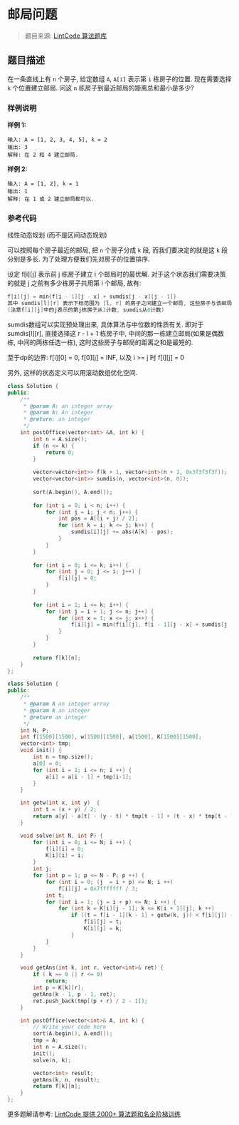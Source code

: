 # 邮局问题
 > 题目来源: [LintCode 算法题库](https://www.lintcode.com/problem/post-office-problem/?utm_source=sc-github-wzz)
 ## 题目描述
 在一条直线上有 `n` 个房子, 给定数组 `A`, `A[i]` 表示第 `i` 栋房子的位置. 现在需要选择 `k` 个位置建立邮局. 问这 `n` 栋房子到最近邮局的距离总和最小是多少?
 ### 样例说明
 **样例 1:**

```
输入: A = [1, 2, 3, 4, 5], k = 2
输出: 3
解释: 在 2 和 4 建立邮局.
```

**样例 2:**

```
输入: A = [1, 2], k = 1
输出: 1
解释: 在 1 或 2 建立邮局都可以.
```
 ### 参考代码
 线性动态规划 (而不是区间动态规划) 

可以按照每个房子最近的邮局, 把 `n` 个房子分成 `k` 段, 而我们要决定的就是这 `k` 段分别是多长. 为了处理方便我们先对房子的位置排序.

设定 f[i][j] 表示前 j 栋房子建立 i 个邮局时的最优解. 对于这个状态我们需要决策的就是 j 之前有多少栋房子共用第 i 个邮局, 故有:

```C++
f[i][j] = min{f[i - 1][j - x] + sumdis[j - x][j - 1]}
其中 sumdis[l][r] 表示下标范围为 [l, r] 的房子之间建立一个邮局, 这些房子与该邮局的最短距离
(注意f[i][j]中的j表示的第j栋房子从1计数, sumdis从0计数)
```

sumdis数组可以实现预处理出来, 具体算法与中位数的性质有关. 即对于 sumdis[l][r], 直接选择这 r - l + 1 栋房子中, 中间的那一栋建立邮局(如果是偶数栋, 中间的两栋任选一栋), 这时这些房子与邮局的距离之和是最短的.

至于dp的边界: f[i][0] = 0, f[0][j] = INF, 以及 i >= j 时 f[i][j] = 0

另外, 这样的状态定义可以用滚动数组优化空间.
```cpp
class Solution {
public:
    /**
     * @param A: an integer array
     * @param k: An integer
     * @return: an integer
     */
    int postOffice(vector<int> &A, int k) {
        int n = A.size();
        if (n <= k) {
            return 0;
        }
        
        vector<vector<int>> f(k + 1, vector<int>(n + 1, 0x3f3f3f3f));
        vector<vector<int>> sumdis(n, vector<int>(n, 0));
        
        sort(A.begin(), A.end());
        
        for (int i = 0; i < n; i++) {
            for (int j = i; j < n; j++) {
                int pos = A[(i + j) / 2];
                for (int k = i; k <= j; k++) {
                    sumdis[i][j] += abs(A[k] - pos);
                }
            }
        }
        
        for (int i = 0; i <= k; i++) {
            for (int j = 0; j <= i; j++) {
                f[i][j] = 0;
            }
        }
        
        for (int i = 1; i <= k; i++) {
            for (int j = i + 1; j <= n; j++) {
                for (int x = 1; x <= j; x++) {
                    f[i][j] = min(f[i][j], f[i - 1][j - x] + sumdis[j - x][j - 1]);
                }
            }
        }
        
        return f[k][n];
    }
};

class Solution {
public:
    /**
     * @param A an integer array
     * @param k an integer
     * @return an integer
     */
    int N, P;
    int f[1500][1500], w[1500][1500], a[1500], K[1500][1500];
	vector<int> tmp;
    void init() {
        int n = tmp.size();
        a[0] = 0;
        for (int i = 1; i <= n; i ++) {
            a[i] = a[i - 1] + tmp[i-1];
        }
    }

    int getw(int x, int y)  {
        int t = (x + y) / 2;
        return a[y] - a[t] - (y - t) * tmp[t - 1] + (t - x) * tmp[t - 1] - (a[t - 1] - a[x - 1]);
    }

    void solve(int N, int P) {
        for (int i = 0; i <= N; i ++) {
            f[i][i] = 0;
            K[i][i] = i;
        }
		int j;
        for (int p = 1; p <= N - P; p ++) {
            for (int i = 0; (j  = i + p) <= N; i ++)
                f[i][j] = 0x7fffffff / 3;
            int t;
            for (int i = 1; (j = i + p) <= N; i ++) {
                for (int k = K[i][j - 1]; k <= K[i + 1][j]; k ++)
                    if ((t = f[i - 1][k - 1] + getw(k, j)) < f[i][j]) {
                        f[i][j] = t;
                        K[i][j] = k;
                    }
            }
        }
    }

    void getAns(int k, int r, vector<int>& ret) {
        if ( k == 0 || r <= 0)
            return;
        int p = K[k][r];
        getAns(k - 1, p - 1, ret);
        ret.push_back(tmp[(p + r) / 2 - 1]);
    }

    int postOffice(vector<int>& A, int k) {
        // Write your code here
        sort(A.begin(), A.end());
		tmp = A;
        int n = A.size();
        init();
        solve(n, k);

        vector<int> result;
        getAns(k, n, result);
        return f[k][n];
    }
};
```
 更多题解请参考: [LintCode 提供 2000+ 算法题和名企阶梯训练](https://www.lintcode.com/problem/?utm_source=sc-github-wzz)